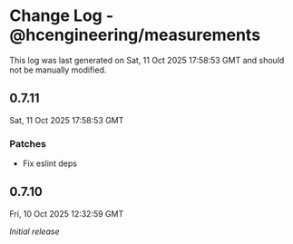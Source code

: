 # Change Log - @hcengineering/measurements

This log was last generated on Sat, 11 Oct 2025 17:58:53 GMT and should not be manually modified.

## 0.7.11
Sat, 11 Oct 2025 17:58:53 GMT

### Patches

- Fix eslint deps

## 0.7.10
Fri, 10 Oct 2025 12:32:59 GMT

_Initial release_

